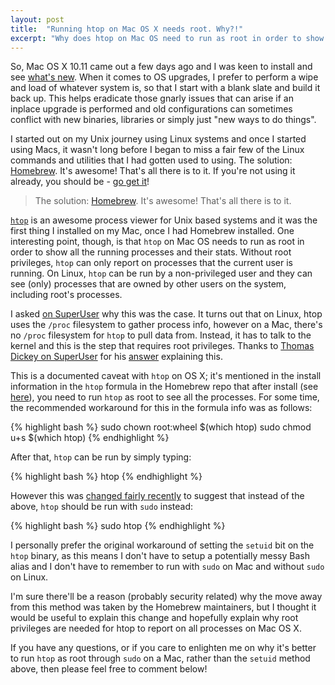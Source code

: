 ```yaml
---
layout: post
title:  "Running htop on Mac OS X needs root. Why?!"
excerpt: "Why does htop on Mac OS need to run as root in order to show all the running processes and their stats?"
---
```


So, Mac OS X 10.11 came out a few days ago and I was keen to install and see 
[what's new](http://www.apple.com/uk/osx/whats-new/). When it comes to OS upgrades, I prefer to perform a wipe and 
load of whatever system is, so that I start with a blank slate and build it back up. This helps eradicate those gnarly 
issues that can arise if an inplace upgrade is performed and old configurations can sometimes conflict with new 
binaries, libraries or simply just "new ways to do things".

I started out on my Unix journey using Linux systems and once I started using Macs, it wasn't long before I began to 
miss a fair few of the Linux commands and utilities that I had gotten used to using. The solution: [Homebrew](http://brew.sh). 
It's awesome! That's all there is to it. If you're not using it already, you should be - [go get it](http://brew.sh)!

> The solution: [Homebrew](http://brew.sh). It's awesome! That's all there is to it.

[`htop`](http://hisham.hm/htop/) is an awesome process viewer for Unix based systems and it was the first thing I 
installed on my Mac, once I had Homebrew installed. One interesting point, though, is that `htop` on Mac OS needs to 
run as root in order to show all the running processes and their stats. Without root privileges, `htop` can only report 
on processes that the current user is running. On Linux, `htop` can be run by a non-privileged user and they can see (only) processes 
that are owned by other users on the system, including root's processes.

I asked [on SuperUser](http://superuser.com/q/981790/240354) why this was the case. It turns out that on Linux, htop uses the 
`/proc` filesystem to gather process info, however on a Mac, there's no `/proc` filesystem for `htop` to pull data from. 
Instead, it has to talk to the kernel and this is the step that requires root privileges. Thanks to 
[Thomas Dickey on SuperUser](http://superuser.com/users/441480/thomas-dickey) for his 
[answer](http://superuser.com/a/981811/240354) explaining this.

This is a documented caveat with `htop` on OS X; it's mentioned in the install information in the `htop` formula in the 
Homebrew repo that after install (see [here][1]), you need to run `htop` as root to see all the processes. For some 
time, the recommended workaround for this in the formula info was as follows:

{% highlight bash %}
sudo chown root:wheel $(which htop)
sudo chmod u+s $(which htop)
{% endhighlight %}

After that, `htop` can be run by simply typing:

{% highlight bash %}
htop
{% endhighlight %}

However this was [changed fairly recently][2] to suggest that instead of the above, `htop` should be run with `sudo` instead:

{% highlight bash %}
sudo htop
{% endhighlight %}

I personally prefer the original workaround of setting the `setuid` bit on the `htop` binary, as this means I don't have 
to setup a potentially messy Bash alias and I don't have to remember to run with `sudo` on Mac and without `sudo` on Linux. 

I'm sure there'll be a reason (probably security related) why the move away from this method was taken by the Homebrew 
maintainers, but I thought it would be useful to explain this change and hopefully explain why root privileges are 
needed for htop to report on all processes on Mac OS X.

If you have any questions, or if you care to enlighten me on why it's better to run `htop` as root through `sudo` on a 
Mac, rather than the `setuid` method above, then please feel free to comment below! 

[1]: https://github.com/Homebrew/homebrew/blob/299f8a27d17ce93c2c7dd8bb5719cd6a3152305e/Library/Formula/htop-osx.rb#L26-L28
[2]: https://github.com/Homebrew/homebrew/commit/299f8a27d17ce93c2c7dd8bb5719cd6a3152305e#diff-f2c362f0cb7316d896279dd18daa4dbd
